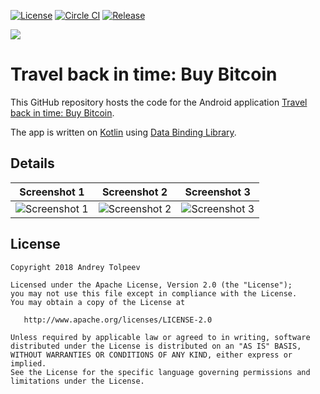 
[![License](https://img.shields.io/badge/license-Apache_2.0-blue.svg)](http://www.apache.org/licenses/LICENSE-2.0)
[![Circle CI](https://circleci.com/gh/vase4kin/Back-in-time-Buy-bitcoin/tree/dev.svg?style=shield)](https://circleci.com/gh/vase4kin/Back-in-time-Buy-bitcoin/tree/dev)
[![Release](https://img.shields.io/badge/release-1.1.0-blue.svg)](https://github.com/vase4kin/Back-in-time-Buy-bitcoin/releases/latest)

<img src="https://github.com/vase4kin/Back-in-time-Buy-bitcoin/raw/dev/screenshots/feature-graphic.png">

# Travel back in time: Buy Bitcoin

This GitHub repository hosts the code for the Android application [Travel back in time: Buy Bitcoin](https://play.google.com/store/apps/details?id=com.travelbackintime.buybitcoin).

The app is written on [Kotlin](https://kotlinlang.org/) using [Data Binding Library](https://developer.android.com/topic/libraries/data-binding/).

## Details

Screenshot 1 | Screenshot 2 | Screenshot 3  
:-------------------------:|:-------------------------:|:-------------------------:
![Screenshot 1](https://github.com/vase4kin/Back-in-time-Buy-bitcoin/raw/master/screenshots/Phone%20Screenshot%201.png) | ![Screenshot 2](https://github.com/vase4kin/Back-in-time-Buy-bitcoin/raw/master/screenshots/Phone%20Screenshot%202.png) | ![Screenshot 3](https://github.com/vase4kin/Back-in-time-Buy-bitcoin/raw/master/screenshots/Phone%20Screenshot%203.png)

## License
```
Copyright 2018 Andrey Tolpeev

Licensed under the Apache License, Version 2.0 (the "License");
you may not use this file except in compliance with the License.
You may obtain a copy of the License at

   http://www.apache.org/licenses/LICENSE-2.0

Unless required by applicable law or agreed to in writing, software
distributed under the License is distributed on an "AS IS" BASIS,
WITHOUT WARRANTIES OR CONDITIONS OF ANY KIND, either express or implied.
See the License for the specific language governing permissions and
limitations under the License.
```

